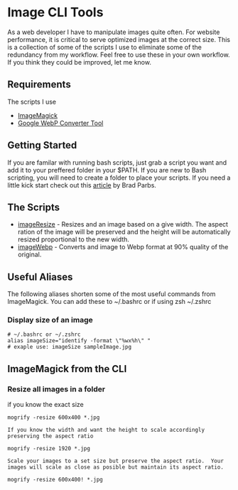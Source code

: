 # Image CLI Tools

As a web developer I have to manipulate images quite often.  For website performance, it is critical to serve optimized images at the correct size.  This is a collection of some of the scripts I use to eliminate some of the redundancy from my workflow.  Feel free to use these in your own workflow.  If you think they could be improved, let me know.  

## Requirements
The scripts I use 
* [ImageMagick](https://www.imagemagick.org/script/index.php)
* [Google WebP Converter Tool](https://developers.google.com/speed/webp/)

## Getting Started
If you are familar with running bash scripts, just grab a script you want and add it to your preffered folder in your $PATH.  If you are new to Bash scripting, you will need to create a folder to place your scripts. If you need a little kick start check out this [article](https://webdevstudios.com/2016/07/07/beginners-guide-writing-bash-and-shell-scripts/) by Brad Parbs. 

## The Scripts
* [imageResize](https://github.com/dvrs-brad/image-cli-tools/blob/master/imageResize) - Resizes and an image based on a give width.  The aspect ration of the image will be preserved and the height will be automatically resized proportional to the new width.
* [imageWebp](https://github.com/dvrs-brad/image-cli-tools/blob/master/imageWebp) - Converts and image to Webp format at 90% quality of the original.

## Useful Aliases
The following aliases shorten some of the most useful commands from ImageMagick.  You can add these to ~/.bashrc or if using zsh ~/.zshrc
### Display size of an image
```
# ~/.bashrc or ~/.zshrc
alias imageSize="identify -format \"%wx%h\" "
# exaple use: imageSize sampleImage.jpg
```

## ImageMagick from the CLI
### Resize all images in a folder
if you know the exact size
```
mogrify -resize 600x400 *.jpg
```

```
If you know the width and want the height to scale accordingly preserving the aspect ratio
```

```
mogrify -resize 1920 *.jpg
```

```
Scale your images to a set size but preserve the aspect ratio.  Your images will scale as close as posible but maintain its aspect ratio.
```

```
mogrify -resize 600x400! *.jpg
```





  

